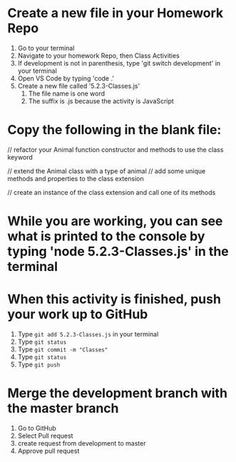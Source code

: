 # Create a new file in your Homework Repo
1. Go to your terminal
2. Navigate to your homework Repo, then Class Activities
3. If development is not in parenthesis, type 'git switch development' in your terminal
4. Open VS Code by typing 'code .'
5. Create a new file called '5.2.3-Classes.js'
    1. The file name is one word
    2. The suffix is .js because the activity is JavaScript

# Copy the following in the blank file:

// refactor your Animal function constructor and methods to use the class keyword

// extend the Animal class with a type of animal
// add some unique methods and properties to the class extension

// create an instance of the class extension and call one of its methods


# While you are working, you can see what is printed to the console by typing 'node 5.2.3-Classes.js' in the terminal

# When this activity is finished, push your work up to GitHub
1. Type `git add 5.2.3-Classes.js` in your terminal
2. Type `git status`
3. Type `git commit -m "Classes"`
4. Type `git status`
5. Type `git push`

# Merge the development branch with the master branch
1. Go to GitHub
2. Select Pull request
3. create request from development to master
4. Approve pull request
